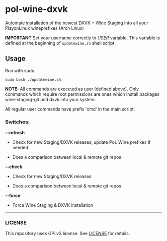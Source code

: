 # pol-wine-dxvk
Automate installation of the newest DXVK + Wine Staging into all your PlayonLinux wineprefixes (Arch Linux)

**IMPORTANT** Set your username correctly to _USER_ variable. This variable is defined at the beginning of `updatewine.sh` shell script.

## Usage

Run with sudo

```
sudo bash ./updatewine.sh
```

**NOTE:** All commands are executed as user (defined above). Only commands which require root permissions are ones which install packages wine-staging-git and dxvk into your system.

All regular user commands have prefix 'cmd' in the main script.

### Switches:

**--refresh**

- Check for new Staging/DXVK releases, update PoL Wine prefixes if needed

- Does a comparison between local & remote git repos

**--check**

- Check for new Staging/DXVK releases

- Does a comparison between local & remote git repos

**--force**

- Force Wine Staging & DXVK installation

---------------------------

### LICENSE

This repository uses GPLv3 license. See [LICENSE](https://github.com/Fincer/pol-wine-dxvk/) for details.
